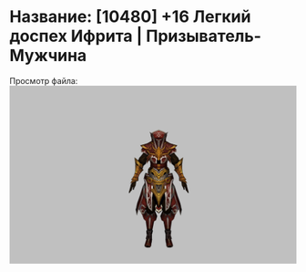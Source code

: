 # Название: [10480] +16 Легкий доспех Ифрита | Призыватель-Мужчина

Просмотр файла:
![p080020.png](p080020.png)